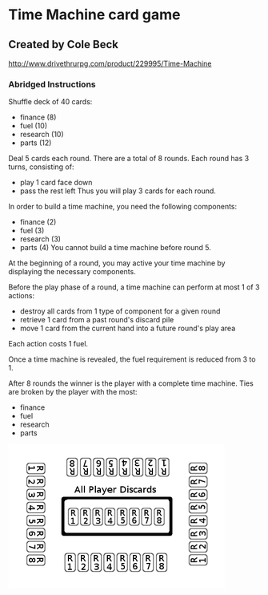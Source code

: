 # Time Machine card game

## Created by Cole Beck

http://www.drivethrurpg.com/product/229995/Time-Machine

### Abridged Instructions

Shuffle deck of 40 cards:
* finance (8)
* fuel (10)
* research (10)
* parts (12)

Deal 5 cards each round.
There are a total of 8 rounds.
Each round has 3 turns, consisting of:
* play 1 card face down
* pass the rest left
Thus you will play 3 cards for each round.

In order to build a time machine, you need the following components:
* finance (2)
* fuel (3)
* research (3)
* parts (4)
You cannot build a time machine before round 5.

At the beginning of a round, you may active your time machine by displaying the necessary components.

Before the play phase of a round, a time machine can perform at most 1 of 3 actions:
* destroy all cards from 1 type of component for a given round
* retrieve 1 card from a past round's discard pile
* move 1 card from the current hand into a future round's play area

Each action costs 1 fuel.

Once a time machine is revealed, the fuel requirement is reduced from 3 to 1.

After 8 rounds the winner is the player with a complete time machine.  Ties are broken by the player with the most:
* finance
* fuel
* research
* parts

![Example Layout](layout.png)
